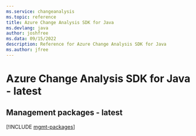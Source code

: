 ```yaml
---
ms.service: changeanalysis
ms.topic: reference
title: Azure Change Analysis SDK for Java
ms.devlang: java
author: joshfree
ms.data: 09/15/2022
description: Reference for Azure Change Analysis SDK for Java
ms.author: jfree
---
```

# Azure Change Analysis SDK for Java - latest

## Management packages - latest
[!INCLUDE [mgmt-packages](change-analysis-mgmt-index.md)]